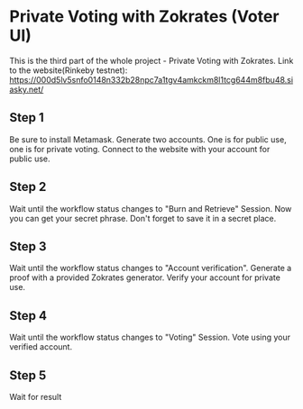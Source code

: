 # Private Voting with Zokrates (Voter UI)

This is the third part of the whole project - Private Voting with Zokrates.
Link to the website(Rinkeby testnet): https://000d5lv5snfo0148n332b28npc7a1tgv4amkckm8l1tcg644m8fbu48.siasky.net/


## Step 1

Be sure to install Metamask. Generate two accounts. One is for public use, one is for private voting. Connect
to the website with your account for public use.

## Step 2

Wait until the workflow status changes to "Burn and Retrieve" Session. 
Now you can get your secret phrase. Don't forget to save it in a secret place.

## Step 3

Wait until the workflow status changes to "Account verification". 
Generate a proof with a provided Zokrates generator. Verify your account for private use.

## Step 4

Wait until the workflow status changes to "Voting" Session. Vote using your verified account.

## Step 5

Wait for result